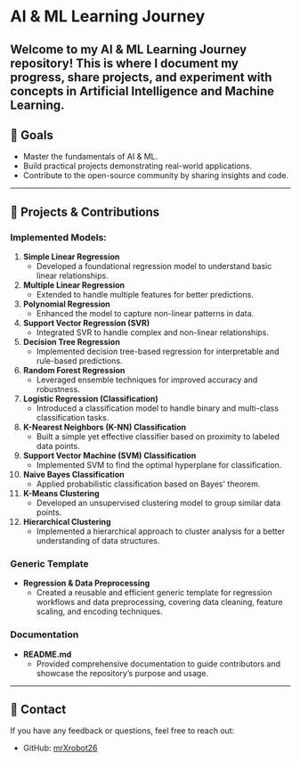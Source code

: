 # AI & ML Learning Journey  

Welcome to my **AI & ML Learning Journey** repository! This is where I document my progress, share projects, and experiment with concepts in Artificial Intelligence and Machine Learning.  
---

## 🌟 Goals  
- Master the fundamentals of AI & ML.  
- Build practical projects demonstrating real-world applications.  
- Contribute to the open-source community by sharing insights and code.

---

## 🚀 Projects & Contributions  

### Implemented Models:  
1. **Simple Linear Regression**  
   - Developed a foundational regression model to understand basic linear relationships.  
2. **Multiple Linear Regression**  
   - Extended to handle multiple features for better predictions.  
3. **Polynomial Regression**  
   - Enhanced the model to capture non-linear patterns in data.  
4. **Support Vector Regression (SVR)**  
   - Integrated SVR to handle complex and non-linear relationships.  
5. **Decision Tree Regression**  
   - Implemented decision tree-based regression for interpretable and rule-based predictions.  
6. **Random Forest Regression**  
   - Leveraged ensemble techniques for improved accuracy and robustness.  
7. **Logistic Regression (Classification)**  
   - Introduced a classification model to handle binary and multi-class classification tasks.  
8. **K-Nearest Neighbors (K-NN) Classification**  
   - Built a simple yet effective classifier based on proximity to labeled data points.  
9. **Support Vector Machine (SVM) Classification**  
   - Implemented SVM to find the optimal hyperplane for classification.  
10. **Naive Bayes Classification**  
    - Applied probabilistic classification based on Bayes' theorem.  
11. **K-Means Clustering**  
    - Developed an unsupervised clustering model to group similar data points.  
12. **Hierarchical Clustering**  
    - Implemented a hierarchical approach to cluster analysis for a better understanding of data structures.  

### Generic Template  
- **Regression & Data Preprocessing**  
  - Created a reusable and efficient generic template for regression workflows and data preprocessing, covering data cleaning, feature scaling, and encoding techniques.  

### Documentation  
- **README.md**  
  - Provided comprehensive documentation to guide contributors and showcase the repository’s purpose and usage.  
---  

## 📧 Contact  

If you have any feedback or questions, feel free to reach out:  
- GitHub: [mrXrobot26](https://github.com/mrXrobot26)  

